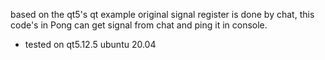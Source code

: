 based on the qt5's qt example
original signal register is done by chat, this code's in Pong can get signal from chat and ping it in console.

* tested on qt5.12.5 ubuntu 20.04
